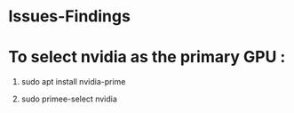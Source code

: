 # Issues-Findings


# To select nvidia as the primary GPU : 

1. sudo apt install nvidia-prime

2. sudo primee-select nvidia
   

          
